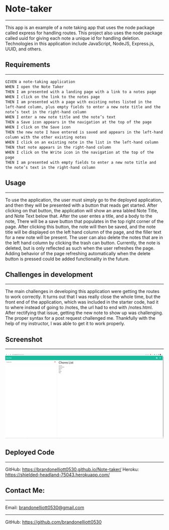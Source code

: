 # Note-taker
________________________________________________________________
This app is an example of a note taking app that uses the node package called express for handling routes. This project also uses the node package called uuid for giving each note a unique id for handling deletion. Technologies in this application include JavaScript, NodeJS, Express.js, UUID, and others. 

## Requirements
________________________________________________________________
```
GIVEN a note-taking application
WHEN I open the Note Taker
THEN I am presented with a landing page with a link to a notes page
WHEN I click on the link to the notes page
THEN I am presented with a page with existing notes listed in the left-hand column, plus empty fields to enter a new note title and the note’s text in the right-hand column
WHEN I enter a new note title and the note’s text
THEN a Save icon appears in the navigation at the top of the page
WHEN I click on the Save icon
THEN the new note I have entered is saved and appears in the left-hand column with the other existing notes
WHEN I click on an existing note in the list in the left-hand column
THEN that note appears in the right-hand column
WHEN I click on the Write icon in the navigation at the top of the page
THEN I am presented with empty fields to enter a new note title and the note’s text in the right-hand column
```

## Usage
________________________________________________________________
To use the application, the user must simply go to the deployed application, and then they will be presented with a button that reads get started. After clicking on that button, the application will show an area labled Note Title, and Note Text below that. After the user entes a title, and a body to the note, There will be a save button that populates in the top right corner of the page. After clicking this button, the note will then be saved, and the note title will be displayed on the left hand column of the page, and the filler text for a new note will be present. The user can also delete the notes that are in the left hand column by clicking the trash can button. Currently, the note is deleted, but is only reflected as such when the user refreshes the page. Adding behavior of the page refreshing automatically when the delete button is pressed could be added functionality in the future.  

## Challenges in development
________________________________________________________________
The main challenges in developing this application were getting the routes to work correctly. It turns out that I was really close the whole time, but the front end of the application, which was included in the starter code, had it to where instead of going to /notes, the url had to end with /notes.html. After rectifying that issue, getting the new note to show up was challenging. The proper syntax for a post request challenged me. Thankfully with the help of my instructor, I was able to get it to work properly. 

## Screenshot
________________________________________________________________
![Screenshot](./assets/screenshot.png)

## Deployed Code
________________________________________________________________
GitHub: https://brandonelliott0530.github.io/Note-taker/
Heroku: https://shielded-headland-75043.herokuapp.com/ 

## Contact Me:
________________________________________________________________
Email: brandonelliott0530@gmail.com
________________________________________________________________
GitHub: https://github.com/brandonelliott0530